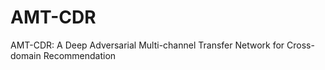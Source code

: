 # AMT-CDR
AMT-CDR: A Deep Adversarial Multi-channel Transfer Network for Cross-domain Recommendation
